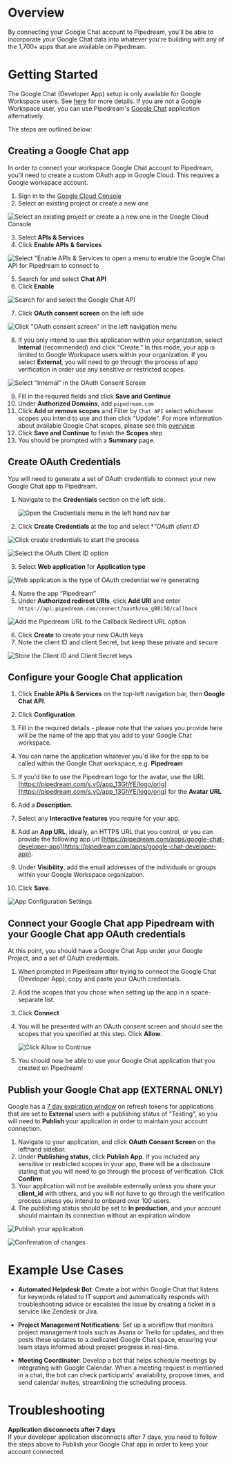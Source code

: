 # Overview
By connecting your Google Chat account to Pipedream, you'll be able to incorporate your Google Chat data into whatever you're building with any of the 1,700+ apps that are available on Pipedream. 

# Getting Started
The Google Chat (Developer App) setup is only available for Google Workspace users. See [here](https://developers.google.com/chat/troubleshoot/apps#workspace-users) for more details. If you are not a Google Workspace user, you can use Pipedream's [Google Chat](https://pipedream.com/apps/google-chat) application alternatively. 

The steps are outlined below:

## Creating a Google Chat app
In order to connect your workspace Google Chat account to Pipedream, you'll need to create a custom OAuth app in Google Cloud. This requires a Google workspace account.

1. Sign in to the [Google Cloud Console](https://cloud.google.com/)
2. Select an existing project or create a new one

  ![Select an existing project or create a a new one in the Google Cloud Console](https://res.cloudinary.com/pipedreamin/image/upload/v1663268100/docs/components/CleanShot_2022-09-15_at_14.54.34_vajyds.png)

3. Select **APIs & Services**
4. Click **Enable APIs & Services**

  ![Select "Enable APIs & Services to open a menu to enable the Google Chat API for Pipedream to connect to](https://res.cloudinary.com/pipedreamin/image/upload/v1663268316/docs/components/CleanShot_2022-09-15_at_14.58.06_jshirk.png)

5. Search for and select **Chat API**
6. Click **Enable**

  ![Search for and select the Google Chat API](https://res.cloudinary.com/dpenc2lit/image/upload/v1704485195/Screenshot_2024-01-05_at_12.04.19_PM_ypy1dz.png)

7. Click **OAuth consent screen** on the left side
   
  ![Click "OAuth consent screen" in the left navigation menu](https://res.cloudinary.com/dpenc2lit/image/upload/v1704750653/Screenshot_2024-01-08_at_1.50.38_PM_ihkhn7.png)

8. If you only intend to use this application within your organization, select **Internal** (recommended) and click "Create." In this mode, your app is limited to Google Workspace users within your organization. If you select **External**, you will need to go through the process of app verification in order use any sensitive or restricted scopes.

  ![Select "Internal" in the OAuth Consent Screen](https://res.cloudinary.com/dpenc2lit/image/upload/v1704750730/Screenshot_2024-01-08_at_1.52.05_PM_pgxebn.png)

9. Fill in the required fields and click **Save and Continue**
10. Under **Authorized Domains**, add `pipedream.com`
11. Click **Add or remove scopes** and Filter by `Chat API` select whichever scopes you intend to use and then click "Update". For more information about available Google Chat scopes, please see this [overview](https://developers.google.com/chat/api/guides/auth#chat-api-scopes).
12. Click **Save and Continue** to finish the **Scopes** step
13. You should be prompted with a **Summary** page.

## Create OAuth Credentials

You will need to generate a set of OAuth credentials to connect your new Google Chat app to Pipedream.

1. Navigate to the **Credentials** section on the left side.
    
    ![Open the Credentials menu in the left hand nav bar](https://res.cloudinary.com/pipedreamin/image/upload/v1663269973/docs/components/CleanShot_2022-09-15_at_15.13.52_yvllxi.png)

2. Click **Create Credentials** at the top and select **“*OAuth client ID**
   
  ![Click create credentials to start the process](https://res.cloudinary.com/pipedreamin/image/upload/v1663270014/docs/components/CleanShot_2022-09-15_at_15.14.15_hjulis.png)
  
  ![Select the OAuth Client ID option](https://res.cloudinary.com/pipedreamin/image/upload/v1663270093/docs/components/CleanShot_2022-09-15_at_15.14.39_juqtnm.png)

3. Select **Web application** for **Application type**

  ![Web application is the type of OAuth credential we're generating](https://res.cloudinary.com/pipedreamin/image/upload/v1663270117/docs/components/CleanShot_2022-09-15_at_15.14.56_hlseq6.png)

4. Name the app “Pipedream”
5. Under **Authorized redirect URIs**, click **Add URI** and enter `https://api.pipedream.com/connect/oauth/oa_gBBi5O/callback`

  ![Add the Pipedream URL to the Callback Redirect URL option](https://res.cloudinary.com/dpenc2lit/image/upload/v1704486173/Screenshot_2024-01-05_at_12.22.39_PM_oyvppi.png)

6. Click **Create** to create your new OAuth keys
7. Note the client ID and client Secret, but keep these private and secure

  ![Store the Client ID and Client Secret keys](https://res.cloudinary.com/pipedreamin/image/upload/v1663270250/docs/components/CleanShot_2022-09-15_at_15.16.29_hvxnkx.png)

## Configure your Google Chat application

1. Click **Enable APIs & Services** on the top-left navigation bar, then **Google Chat API**.

2. Click **Configuration**

3. Fill in the required details - please note that the values you provide here will be the name of the app that you add to your Google Chat workspace.

4. You can name the application whatever you'd like for the app to be called within the Google Chat workspace, e.g. **Pipedream**

5. If you'd like to use the Pipedream logo for the avatar, use the URL [https://pipedream.com/s.v0/app_13GhYE/logo/orig](https://pipedream.com/s.v0/app_13GhYE/logo/orig) for the **Avatar URL**

6. Add a **Description**.

7. Select any **Interactive features** you require for your app.

8. Add an **App URL**, ideally, an HTTPS URL that you control, or you can provide the following app url [https://pipedream.com/apps/google-chat-developer-app](https://pipedream.com/apps/google-chat-developer-app).

9. Under **Visibility**, add the email addresses of the individuals or groups within your Google Workspace organization.

10. Click **Save**. 

![App Configuration Settings](https://res.cloudinary.com/dpenc2lit/image/upload/v1704751866/Screenshot_2024-01-08_at_2.10.44_PM_z3eoa0.png)

## Connect your Google Chat app Pipedream with your Google Chat app OAuth credentials

At this point, you should have a Google Chat App under your Google Project, and a set of OAuth credentials.

1. When prompted in Pipedream after trying to connect the Google Chat (Developer App), copy and paste your OAuth credentials.
2. Add the scopes that you chose when setting up the app in a space-separate list.
3. Click **Connect**
4. You will be presented with an OAuth consent screen and should see the scopes that you specified at this step. Click **Allow**.

    ![Click Allow to Continue](https://res.cloudinary.com/dpenc2lit/image/upload/v1704752139/Screenshot_2024-01-08_at_2.15.12_PM_pzk47x.png)

5. You should now be able to use your Google Chat application that you created on Pipedream!

## Publish your Google Chat app (EXTERNAL ONLY)
Google has a [7 day expiration window](https://developers.google.com/identity/protocols/oauth2#:~:text=A%20Google%20Cloud,Connect%20equivalents) on refresh tokens for applications that are set to **External** users with a publishing status of "Testing", so you will need to **Publish** your application in order to maintain your account connection.

1. Navigate to your application, and click **OAuth Consent Screen** on the lefthand sidebar.
2. Under **Publishing status**, click **Publish App**. If you included any sensitive or restricted scopes in your app, there will be a disclosure stating that you will need to go through the process of verification. Click **Confirm**.
3. Your application will not be available externally unless you share your **client_id** with others, and you will not have to go through the verification process unless you intend to onboard over 100 users.
4. The publishing status should be set to **In production**, and your account should maintain its connection without an expiration window.

![Publish your application](https://res.cloudinary.com/dpenc2lit/image/upload/v1698166716/Screenshot_2023-10-24_at_9.50.06_AM_lve7wq.png)

![Confirmation of changes](https://res.cloudinary.com/dpenc2lit/image/upload/v1698166716/Screenshot_2023-10-24_at_9.50.18_AM_mndtyc.png)

# Example Use Cases

- **Automated Helpdesk Bot**: Create a bot within Google Chat that listens for keywords related to IT support and automatically responds with troubleshooting advice or escalates the issue by creating a ticket in a service like Zendesk or Jira.

- **Project Management Notifications**: Set up a workflow that monitors project management tools such as Asana or Trello for updates, and then posts these updates to a dedicated Google Chat space, ensuring your team stays informed about project progress in real-time.

- **Meeting Coordinator**: Develop a bot that helps schedule meetings by integrating with Google Calendar. When a meeting request is mentioned in a chat, the bot can check participants' availability, propose times, and send calendar invites, streamlining the scheduling process.


# Troubleshooting
**Application disconnects after 7 days**<br>
If your developer application disconnects after 7 days, you need to follow the steps above to Publish your Google Chat app in order to keep your account connected.